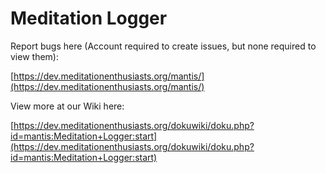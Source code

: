 # Meditation Logger #

Report bugs here (Account required to create issues, but none required to view them):

[https://dev.meditationenthusiasts.org/mantis/](https://dev.meditationenthusiasts.org/mantis/)

View more at our Wiki here:

[https://dev.meditationenthusiasts.org/dokuwiki/doku.php?id=mantis:Meditation+Logger:start](https://dev.meditationenthusiasts.org/dokuwiki/doku.php?id=mantis:Meditation+Logger:start)